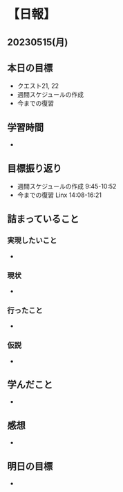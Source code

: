 # 【日報】
## 20230515(月)
## 本日の目標
- クエスト21, 22
- 週間スケジュールの作成
- 今までの復習

## 学習時間
- 

## 目標振り返り
- 週間スケジュールの作成 9:45-10:52
- 今までの復習 Linx 14:08-16:21

## 詰まっていること
### 実現したいこと 
- 
### 現状
- 
### 行ったこと 
- 
### 仮説
- 

## 学んだこと
- 

## 感想
- 

## 明日の目標
- 


